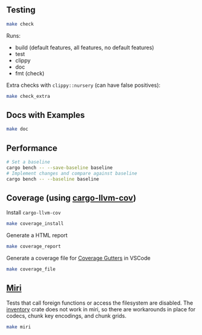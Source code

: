 ## Testing
```bash
make check
```
Runs:
- build (default features, all features, no default features)
- test
- clippy
- doc
- fmt (check)

Extra checks with `clippy::nursery` (can have false positives):
```bash
make check_extra
```

## Docs with Examples
```bash
make doc
```

## Performance
```bash
# Set a baseline
cargo bench -- --save-baseline baseline
# Implement changes and compare against baseline
cargo bench -- --baseline baseline
```

## Coverage (using [cargo-llvm-cov](https://crates.io/crates/cargo-llvm-cov))
Install `cargo-llvm-cov`
```bash
make coverage_install
```

Generate a HTML report
```bash
make coverage_report
```

Generate a coverage file for [Coverage Gutters](https://marketplace.visualstudio.com/items?itemName=ryanluker.vscode-coverage-gutters) in VSCode
```bash
make coverage_file
```

## [Miri](https://github.com/rust-lang/miri)
Tests that call foreign functions or access the filesystem are disabled.
The [inventory](https://crates.io/crates/inventory) crate does not work in miri, so there are workarounds in place for codecs, chunk key encodings, and chunk grids.
```bash
make miri
```
